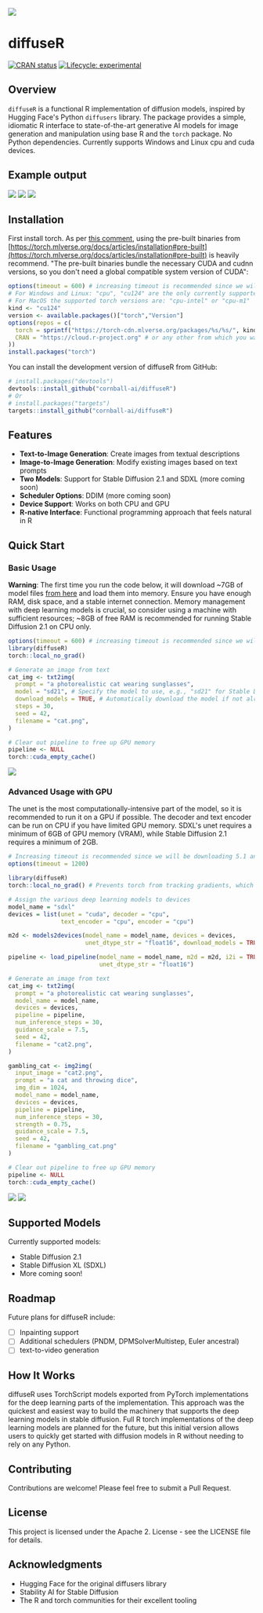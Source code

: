 ![](man/figures/diffuseRlogo.png)

# diffuseR

[![CRAN status](https://www.r-pkg.org/badges/version/diffuseR)](https://CRAN.R-project.org/package=diffuseR)
[![Lifecycle: experimental](https://img.shields.io/badge/lifecycle-experimental-orange.svg)](https://lifecycle.r-lib.org/articles/stages.html#experimental)

## Overview

`diffuseR` is a functional R implementation of diffusion models, inspired by Hugging Face's Python `diffusers` library. The package provides a simple, idiomatic R interface to state-of-the-art generative AI models for image generation and manipulation using base R and the `torch` package. No Python dependencies. Currently supports Windows and Linux cpu and cuda devices.

## Example output

![](man/figures/20250602_231518_retro_tin_toy_robot.png)
![](man/figures/20250528_200344_Calvin_and_Hobbes_on_a_beach__Calvin_wearing_a_red.png)
![](man/figures/20250601_111817_Beach_at_night__glowing_waves__stars_in_the_sky__h.png)

## Installation

First install torch. As per [this comment](https://github.com/mlverse/torch/issues/1198#issuecomment-2419363312), using the pre-built binaries from [https://torch.mlverse.org/docs/articles/installation#pre-built](https://torch.mlverse.org/docs/articles/installation#pre-built) is heavily recommend. "The pre-built binaries bundle the necessary CUDA and cudnn versions, so you don't need a global compatible system version of CUDA":

```r
options(timeout = 600) # increasing timeout is recommended since we will be downloading a 2GB file.
# For Windows and Linux: "cpu", "cu124" are the only currently supported
# For MacOS the supported torch versions are: "cpu-intel" or "cpu-m1"
kind <- "cu124"
version <- available.packages()["torch","Version"]
options(repos = c(
  torch = sprintf("https://torch-cdn.mlverse.org/packages/%s/%s/", kind, version),
  CRAN = "https://cloud.r-project.org" # or any other from which you want to install the other R dependencies.
))
install.packages("torch")
```

You can install the development version of diffuseR from GitHub:

```r
# install.packages("devtools")
devtools::install_github("cornball-ai/diffuseR")
# Or
# install.packages("targets")
targets::install_github("cornball-ai/diffuseR")
```

## Features

- **Text-to-Image Generation**: Create images from textual descriptions
- **Image-to-Image Generation**: Modify existing images based on text prompts
- **Two Models**: Support for Stable Diffusion 2.1 and SDXL (more coming soon)
- **Scheduler Options**: DDIM (more coming soon)
- **Device Support**: Works on both CPU and GPU
- **R-native Interface**: Functional programming approach that feels natural in R

## Quick Start

### Basic Usage

**Warning**: The first time you run the code below, it will download ~7GB of model files [from here](https://huggingface.co/cornball-ai/sd21-R/tree/main) and load them into memory. Ensure you have enough RAM, disk space, and a stable internet connection. Memory management with deep learning models is crucial, so consider using a machine with sufficient resources; ~8GB of free RAM is recommended for running Stable Diffusion 2.1 on CPU only.

```r
options(timeout = 600) # increasing timeout is recommended since we will be downloading a 3.5GB file.
library(diffuseR)
torch::local_no_grad()

# Generate an image from text
cat_img <- txt2img(
  prompt = "a photorealistic cat wearing sunglasses",
  model = "sd21", # Specify the model to use, e.g., "sd21" for Stable Diffusion 2.1
  download_models = TRUE, # Automatically download the model if not already present
  steps = 30,
  seed = 42,
  filename = "cat.png",
)

# Clear out pipeline to free up GPU memory
pipeline <- NULL
torch::cuda_empty_cache()
```
![](man/figures/cat.png)

### Advanced Usage with GPU

The unet is the most computationally-intensive part of the model, so it is recommended to run it on a GPU if possible. The decoder and text encoder can be run on CPU if you have limited GPU memory. SDXL's unet requires a minimum of 6GB of GPU memory (VRAM), while Stable Diffusion 2.1 requires a minimum of 2GB.

```r
# Increasing timeout is recommended since we will be downloading 5.1 and 2.8GB model files, among others.
options(timeout = 1200) 

library(diffuseR)
torch::local_no_grad() # Prevents torch from tracking gradients, which is not needed for inference

# Assign the various deep learning models to devices
model_name = "sdxl"
devices = list(unet = "cuda", decoder = "cpu",
               text_encoder = "cpu", encoder = "cpu")

m2d <- models2devices(model_name = model_name, devices = devices,
                      unet_dtype_str = "float16", download_models = TRUE)

pipeline <- load_pipeline(model_name = model_name, m2d = m2d, i2i = TRUE,
                          unet_dtype_str = "float16")

# Generate an image from text
cat_img <- txt2img(
  prompt = "a photorealistic cat wearing sunglasses",
  model_name = model_name,
  devices = devices,
  pipeline = pipeline,
  num_inference_steps = 30,
  guidance_scale = 7.5,
  seed = 42,
  filename = "cat2.png",
)

gambling_cat <- img2img(
  input_image = "cat2.png",
  prompt = "a cat and throwing dice",
  img_dim = 1024,
  model_name = model_name,
  devices = devices,
  pipeline = pipeline,
  num_inference_steps = 30,
  strength = 0.75,
  guidance_scale = 7.5,
  seed = 42,
  filename = "gambling_cat.png"
)

# Clear out pipeline to free up GPU memory
pipeline <- NULL
torch::cuda_empty_cache()
```
![](man/figures/cat2.png)
![](man/figures/gambling_cat.png)

## Supported Models

Currently supported models:

- Stable Diffusion 2.1
- Stable Diffusion XL (SDXL)
- More coming soon!

## Roadmap

Future plans for diffuseR include:

- [ ] Inpainting support
- [ ] Additional schedulers (PNDM, DPMSolverMultistep, Euler ancestral)
- [ ] text-to-video generation

## How It Works

diffuseR uses TorchScript models exported from PyTorch implementations for the deep learning parts of the implementation. This approach was the quickest and easiest way to build the machinery that supports the deep learning models in stable diffusion. Full R torch implementations of the deep learning models are planned for the future, but this initial version allows users to quickly get started with diffusion models in R without needing to rely on any Python.

## Contributing

Contributions are welcome! Please feel free to submit a Pull Request.

## License

This project is licensed under the Apache 2. License - see the LICENSE file for details.

## Acknowledgments

- Hugging Face for the original diffusers library
- Stability AI for Stable Diffusion
- The R and torch communities for their excellent tooling
